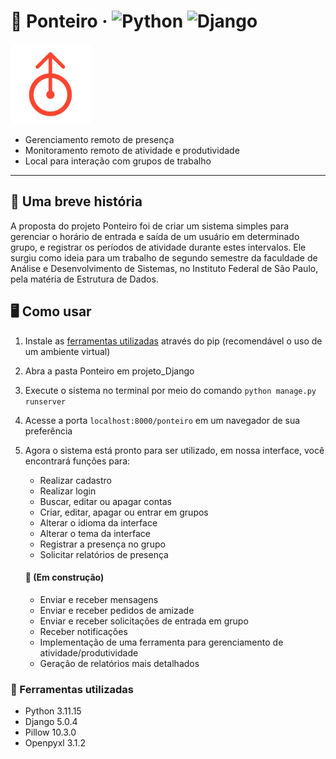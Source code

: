 # 📝 Ponteiro &middot; ![Python](https://img.shields.io/badge/Python-3776AB?style=for-the-badge&logo=python&logoColor=white) ![Django](https://img.shields.io/badge/Django-092E20?style=for-the-badge&logo=django&logoColor=white)
![Logo](documentos/logo.png)
- Gerenciamento remoto de presença
- Monitoramento remoto de atividade e produtividade
- Local para interação com grupos de trabalho
<hr/>

## 📖 Uma breve história
A proposta do projeto Ponteiro foi de criar um sistema simples para gerenciar o horário de entrada e saída de um usuário em determinado grupo, e registrar os períodos de atividade durante estes intervalos. Ele surgiu como ideia para um trabalho de segundo semestre da faculdade de Análise e Desenvolvimento de Sistemas, no Instituto Federal de São Paulo, pela matéria de Estrutura de Dados. 

## 🖥️ Como usar
1. Instale as [ferramentas utilizadas](#-ferramentas-utilizadas) através do pip (recomendável o uso de um ambiente virtual)
2. Abra a pasta Ponteiro em projeto_Django
3. Execute o sistema no terminal por meio do comando ``` python manage.py runserver ```
4. Acesse a porta ``` localhost:8000/ponteiro ``` em um navegador de sua preferência
5. Agora o sistema está pronto para ser utilizado, em nossa interface, você encontrará funções para:
   
     - Realizar cadastro
     - Realizar login
     - Buscar, editar ou apagar contas
     - Criar, editar, apagar ou entrar em grupos
     - Alterar o idioma da interface
     - Alterar o tema da interface
     - Registrar a presença no grupo
     - Solicitar relatórios de presença
    #### 🚧 (Em construção)
    - Enviar e receber mensagens
    - Enviar e receber pedidos de amizade
    - Enviar e receber solicitações de entrada em grupo
    - Receber notificações
    - Implementação de uma ferramenta para gerenciamento de atividade/produtividade
    - Geração de relatórios mais detalhados

### 🔧 Ferramentas utilizadas
- Python 3.11.15
- Django 5.0.4
- Pillow 10.3.0
- Openpyxl 3.1.2
